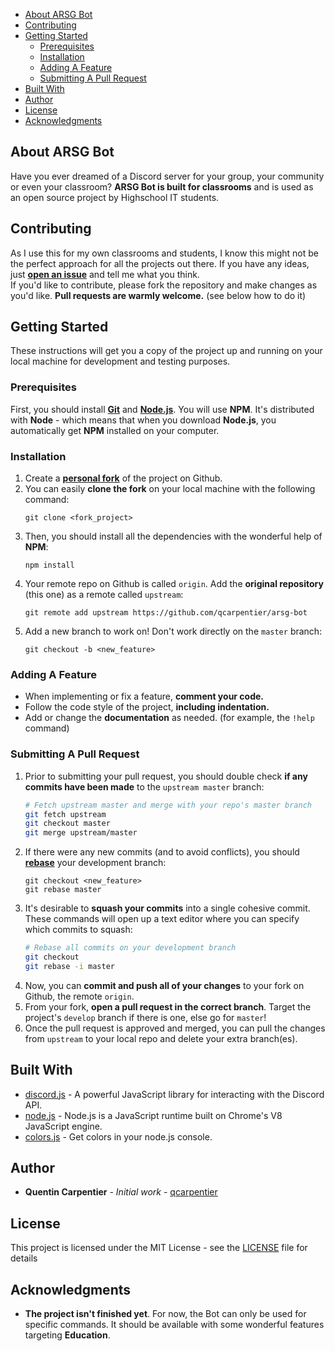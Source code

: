 - [About ARSG Bot](#about-arsg-bot)
- [Contributing](#contributing)
- [Getting Started](#getting-started)
    - [Prerequisites](#prerequisites)
    - [Installation](#installation)
    - [Adding A Feature](#adding-a-feature)
    - [Submitting A Pull Request](#submitting-a-pull-request)
- [Built With](#built-with)
- [Author](#author)
- [License](#license)
- [Acknowledgments](#acknowledgments)

## About ARSG Bot
Have you ever dreamed of a Discord server for your group, your community or even your classroom? 
**ARSG Bot is built for classrooms** and is used as an open source project by Highschool IT students. 

## Contributing
As I use this for my own classrooms and students, I know this might not be the perfect approach
for all the projects out there. If you have any ideas, just
[**open an issue**](https://github.com/qcarpentier/arsg-bot/issues/new) and tell me what you think.  
If you'd like to contribute, please fork the repository and make changes as
you'd like. **Pull requests are warmly welcome.** (see below how to do it)

## Getting Started

These instructions will get you a copy of the project up and running on your local machine for development and testing purposes. 

### Prerequisites
First, you should install [**Git**](https://git-scm.com/download/win) and [**Node.js**](https://nodejs.org/). 
You will use **NPM**. It's distributed with **Node** - which means that when you download **Node.js**, you automatically get **NPM** installed on your computer.

### Installation
1. Create a [**personal fork**](https://guides.github.com/activities/forking/) of the project on Github.
2. You can easily **clone the fork** on your local machine with the following command:
    ```
    git clone <fork_project>
    ```
3. Then, you should install all the dependencies with the wonderful help of **NPM**:
    ```
    npm install
    ```
4. Your remote repo on Github is called `origin`. Add the **original repository** (this one) as a remote called `upstream`:
    ```
    git remote add upstream https://github.com/qcarpentier/arsg-bot
    ```
5. Add a new branch to work on! Don't work directly on the `master` branch:
    ```
    git checkout -b <new_feature>
    ```

### Adding A Feature
- When implementing or fix a feature, **comment your code.**
- Follow the code style of the project, **including indentation.**
- Add or change the **documentation** as needed. (for example, the `!help` command)

### Submitting A Pull Request

1. Prior to submitting your pull request, you should double check **if any commits have been made** to the `upstream master` branch:
    ```bash
    # Fetch upstream master and merge with your repo's master branch
    git fetch upstream
    git checkout master
    git merge upstream/master
    ```
2. If there were any new commits (and to avoid conflicts), you should [**rebase**](https://help.github.com/articles/about-git-rebase/) your development branch:
    ```
    git checkout <new_feature>
    git rebase master
    ```
3. It's desirable to **squash your commits** into a single cohesive commit. These commands will open up a text editor where you can specify which commits to squash:
    ```bash
    # Rebase all commits on your development branch
    git checkout 
    git rebase -i master
    ```
4. Now, you can **commit and push all of your changes** to your fork on Github, the remote `origin`. 
5. From your fork, **open a pull request in the correct branch**. Target the project's `develop` branch if there is one, else go for `master`! 
6. Once the pull request is approved and merged, you can pull the changes from `upstream` to your local repo and delete your extra branch(es).

## Built With
* [discord.js](https://github.com/discordjs/discord.js/) - A powerful JavaScript library for interacting with the Discord API.
* [node.js](https://github.com/nodejs/node) - Node.js is a JavaScript runtime built on Chrome's V8 JavaScript engine.
* [colors.js](https://github.com/marak/colors.js/) - Get colors in your node.js console.

## Author
* **Quentin Carpentier** - *Initial work* - [qcarpentier](https://github.com/qcarpentier)

## License
This project is licensed under the MIT License - see the [LICENSE](LICENSE) file for details

## Acknowledgments
* **The project isn't finished yet**. 
For now, the Bot can only be used for specific commands. It should be available with some wonderful features targeting **Education**.
